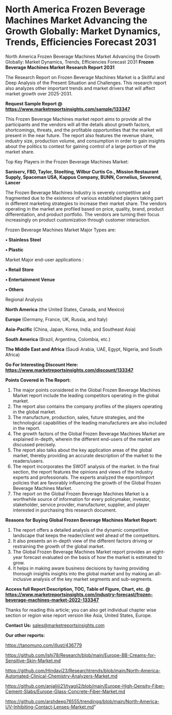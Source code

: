 # North America Frozen Beverage Machines Market Advancing the Growth Globally: Market Dynamics, Trends, Efficiencies Forecast 2031
North America Frozen Beverage Machines Market Advancing the Growth Globally: Market Dynamics, Trends, Efficiencies Forecast 2031
<strong>Frozen Beverage Machines Market Research Report 2031</strong>

The Research Report on Frozen Beverage Machines Market is a Skillful and Deep Analysis of the Present Situation and Challenges. This research report also analyzes other important trends and market drivers that will affect market growth over 2025-2031.

<strong>Request Sample Report @ <a href=https://www.marketreportsinsights.com/sample/133347>https://www.marketreportsinsights.com/sample/133347</a></strong>

This Frozen Beverage Machines market report aims to provide all the participants and the vendors will all the details about growth factors, shortcomings, threats, and the profitable opportunities that the market will present in the near future. The report also features the revenue share, industry size, production volume, and consumption in order to gain insights about the politics to contest for gaining control of a large portion of the market share.

Top Key Players in the Frozen Beverage Machines Market:

<strong>Saniserv, FBD, Taylor, Stoelting, Wilbur Curtis Co., Mission Restaurant Supply, Spaceman USA, Kappus Company, BUNN, Cornelius, Severend, Lancer</strong>

The Frozen Beverage Machines Industry is severely competitive and fragmented due to the existence of various established players taking part in different marketing strategies to increase their market share. The vendors operating in the market are profiled based on price, quality, brand, product differentiation, and product portfolio. The vendors are turning their focus increasingly on product customization through customer interaction.

Frozen Beverage Machines Market Major Types are:

<strong>• Stainless Steel

• Plastic</strong>

Market Major end-user applications :

<strong>• Retail Store

• Entertainment Venue

• Others</strong>

Regional Analysis

</u><strong><b>North America</b></strong> (the United States, Canada, and Mexico)

<strong><b>Europe </b></strong>(Germany, France, UK, Russia, and Italy)

<strong><b>Asia-Pacific</b></strong> (China, Japan, Korea, India, and Southeast Asia)

<strong><b>South America</b></strong> (Brazil, Argentina, Colombia, etc.)

<strong><b>The Middle East and Africa</b></strong> (Saudi Arabia, UAE, Egypt, Nigeria, and South Africa)

<strong>Go For Interesting Discount Here: <a href=https://www.marketreportsinsights.com/discount/133347>https://www.marketreportsinsights.com/discount/133347</a></strong>

<strong>Points Covered in The Report:</strong>
<ol>
  <li>The major points considered in the Global Frozen Beverage Machines Market report include the leading competitors operating in the global market.</li>
  <li>The report also contains the company profiles of the players operating in the global market.</li>
  <li>The manufacture, production, sales, future strategies, and the technological capabilities of the leading manufacturers are also included in the report.</li>
  <li>The growth factors of the Global Frozen Beverage Machines Market are explained in-depth, wherein the different end-users of the market are discussed precisely.</li>
  <li>The report also talks about the key application areas of the global market, thereby providing an accurate description of the market to the readers/users.</li>
  <li>The report incorporates the SWOT analysis of the market. In the final section, the report features the opinions and views of the industry experts and professionals. The experts analyzed the export/import policies that are favorably influencing the growth of the Global Frozen Beverage Machines Market.</li>
  <li>The report on the Global Frozen Beverage Machines Market is a worthwhile source of information for every policymaker, investor, stakeholder, service provider, manufacturer, supplier, and player interested in purchasing this research document.</li>
</ol>
<strong>Reasons for Buying Global Frozen Beverage Machines Market Report:</strong>

<ol>
  <li>The report offers a detailed analysis of the dynamic competitive landscape that keeps the reader/client well ahead of the competitors.</li>
  <li>It also presents an in-depth view of the different factors driving or restraining the growth of the global market.</li>
  <li>The Global Frozen Beverage Machines Market report provides an eight-year forecast evaluated on the basis of how the market is estimated to grow.</li>
  <li>It helps in making aware business decisions by having providing thorough insights insights into the global market and by making an all-inclusive analysis of the key market segments and sub-segments.</li>
</ol>
<strong>Access full Report Description, TOC, Table of Figure, Chart, etc. @ <a href=https://www.marketreportsinsights.com/industry-forecast/frozen-beverage-machines-market-2022-133347>https://www.marketreportsinsights.com/industry-forecast/frozen-beverage-machines-market-2022-133347</a></strong>


Thanks for reading this article; you can also get individual chapter wise section or region wise report version like Asia, United States, Europe.

<strong>Contact Us:</strong>
sales@marketreportsinsights.com

<strong>Our other reports:</strong>

<a href=https://tanomuno.com/illust/436779>https://tanomuno.com/illust/436779</a>

<a href=https://github.com/Ishi78/Research/blob/main/Europe-BB-Creams-for-Sensitive-Skin-Market.md>https://github.com/Ishi78/Research/blob/main/Europe-BB-Creams-for-Sensitive-Skin-Market.md</a>

<a href=https://github.com/Hindavi23/Researchtrends/blob/main/North-America-Automated-Clinical-Chemistry-Analyzers-Market.md>https://github.com/Hindavi23/Researchtrends/blob/main/North-America-Automated-Clinical-Chemistry-Analyzers-Market.md</a>

<a href=https://github.com/anjaliiii21/tyagii2/blob/main/Europe-High-Density-Fiber-Cement-Slabs/Europe-Glass-Concrete-Fiber-Market.md>https://github.com/anjaliiii21/tyagii2/blob/main/Europe-High-Density-Fiber-Cement-Slabs/Europe-Glass-Concrete-Fiber-Market.md</a>

<a href=https://github.com/arshdeep76555/trendingg/blob/main/North-America-UV-Inhibiting-Contact-Lenses-Market.md>https://github.com/arshdeep76555/trendingg/blob/main/North-America-UV-Inhibiting-Contact-Lenses-Market.md</a>"
